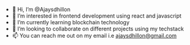 - 👋 Hi, I’m @Ajaysdhillon
- 👀 I’m interested in frontend development using react and javascript
- 🌱 I’m currently learning blockchain technology
- 💞️ I’m looking to collaborate on different projects using my techstack 
- 📫 You can reach me out on my email i.e ajaysdhillon@gmail.com

<!---
Ajaysdhillon/Ajaysdhillon is a ✨ special ✨ repository because its `README.md` (this file) appears on your GitHub profile.
You can click the Preview link to take a look at your changes.
--->
